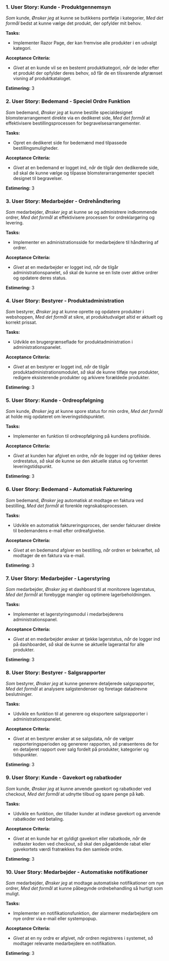 ### 1. User Story: Kunde - Produktgennemsyn
*Som* kunde, *Ønsker jeg* at kunne se butikkens portfølje i kategorier, *Med det formål* bedst at kunne vælge det produkt, der opfylder mit behov.

**Tasks:**
- Implementer Razor Page, der kan fremvise alle produkter i en udvalgt kategori.

**Acceptance Criteria:**
- *Givet* at en kunde vil se en bestemt produktkategori, *når* de leder efter et produkt der opfylder deres behov, *så* får de en tilsvarende afgrænset visning af produktkataloget.

**Estimering:** 3

### 2. User Story: Bedemand - Speciel Ordre Funktion
*Som* bedemand, *Ønsker jeg* at kunne bestille specialdesignet blomsterarrangement direkte via en dedikeret side, *Med det formål* at effektivisere bestillingsprocessen for begravelsesarrangementer.

**Tasks:**
- Opret en dedikeret side for bedemænd med tilpassede bestillingsmuligheder.

**Acceptance Criteria:**
- *Givet* at en bedemand er logget ind, *når* de tilgår den dedikerede side, *så* skal de kunne vælge og tilpasse blomsterarrangementer specielt designet til begravelser.

**Estimering:** 3

### 3. User Story: Medarbejder - Ordrehåndtering
*Som* medarbejder, *Ønsker jeg* at kunne se og administrere indkommende ordrer, *Med det formål* at effektivisere processen for ordreklargøring og levering.

**Tasks:**
- Implementer en administrationsside for medarbejdere til håndtering af ordrer.

**Acceptance Criteria:**
- *Givet* at en medarbejder er logget ind, *når* de tilgår administrationspanelet, *så* skal de kunne se en liste over aktive ordrer og opdatere deres status.

**Estimering:** 3

### 4. User Story: Bestyrer - Produktadministration
*Som* bestyrer, *Ønsker jeg* at kunne oprette og opdatere produkter i webshoppen, *Med det formål* at sikre, at produktudvalget altid er aktuelt og korrekt prissat.

**Tasks:**
- Udvikle en brugergrænseflade for produktadministration i administrationspanelet.

**Acceptance Criteria:**
- *Givet* at en bestyrer er logget ind, *når* de tilgår produktadministrationsmodulet, *så* skal de kunne tilføje nye produkter, redigere eksisterende produkter og arkivere forældede produkter.

**Estimering:** 3

### 5. User Story: Kunde - Ordreopfølgning
*Som* kunde, *Ønsker jeg* at kunne spore status for min ordre, *Med det formål* at holde mig opdateret om leveringstidspunktet.

**Tasks:**
- Implementer en funktion til ordreopfølgning på kundens profilside.

**Acceptance Criteria:**
- *Givet* at kunden har afgivet en ordre, *når* de logger ind og tjekker deres ordrestatus, *så* skal de kunne se den aktuelle status og forventet leveringstidspunkt.

**Estimering:** 3

### 6. User Story: Bedemand - Automatisk Fakturering
*Som* bedemand, *Ønsker jeg* automatisk at modtage en faktura ved bestilling, *Med det formål* at forenkle regnskabsprocessen.

**Tasks:**
- Udvikle en automatisk faktureringsproces, der sender fakturaer direkte til bedemandens e-mail efter ordreafgivelse.

**Acceptance Criteria:**
- *Givet* at en bedemand afgiver en bestilling, *når* ordren er bekræftet, *så* modtager de en faktura via e-mail.

**Estimering:** 3

### 7. User Story: Medarbejder - Lagerstyring
*Som* medarbejder, *Ønsker jeg* et dashboard til at monitorere lagerstatus, *Med det formål* at forebygge mangler og optimere lagerbeholdningen.

**Tasks:**
- Implementer et lagerstyringsmodul i medarbejderens administrationspanel.

**Acceptance Criteria:**
- *Givet* at en medarbejder ønsker at tjekke lagerstatus, *når* de logger ind på dashboardet, *så* skal de kunne se aktuelle lagerantal for alle produkter.

**Estimering:** 3

### 8. User Story: Bestyrer - Salgsrapporter
*Som* bestyrer, *Ønsker jeg* at kunne generere detaljerede salgsrapporter, *Med det formål* at analysere salgstendenser og foretage datadrevne beslutninger.

**Tasks:**
- Udvikle en funktion til at generere og eksportere salgsrapporter i administrationspanelet.

**Acceptance Criteria:**
- *Givet* at en bestyrer ønsker at se salgsdata, *når* de vælger rapporteringsperioden og genererer rapporten, *så* præsenteres de for en detaljeret rapport over salg fordelt på produkter, kategorier og tidspunkter.

**Estimering:** 3

### 9. User Story: Kunde - Gavekort og rabatkoder
*Som* kunde, *Ønsker jeg* at kunne anvende gavekort og rabatkoder ved checkout, *Med det formål* at udnytte tilbud og spare penge på køb.

**Tasks:**
- Udvikle en funktion, der tillader kunder at indløse gavekort og anvende rabatkoder ved betaling.

**Acceptance Criteria:**
- *Givet* at en kunde har et gyldigt gavekort eller rabatkode, *når* de indtaster koden ved checkout, *så* skal den pågældende rabat eller gavekortets værdi fratrækkes fra den samlede ordre.

**Estimering:** 3

### 10. User Story: Medarbejder - Automatiske notifikationer
*Som* medarbejder, *Ønsker jeg* at modtage automatiske notifikationer om nye ordrer, *Med det formål* at kunne påbegynde ordrebehandling så hurtigt som muligt.

**Tasks:**
- Implementer en notifikationsfunktion, der alarmerer medarbejdere om nye ordrer via e-mail eller systempopup.

**Acceptance Criteria:**
- *Givet* at en ny ordre er afgivet, *når* ordren registreres i systemet, *så* modtager relevante medarbejdere en notifikation.

**Estimering:** 3